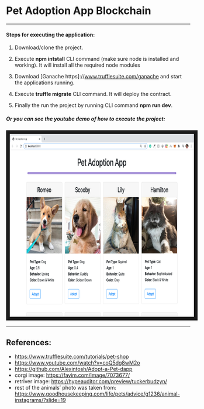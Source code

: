 # Pet Adoption App Blockchain

---

#### Steps for executing the application:

1. Download/clone the project.
2. Execute <b>npm intstall</b> CLI command (make sure node is installed and working). It will install all the required node modules
3. Download [Ganache https]://www.trufflesuite.com/ganache and start the applications running.

4. Execute <b>truffle migrate</b> CLI command. It will deploy the contract.
4. Finally the run the project by running CLI command <b>npm run dev</b>.

##### Or you can see the youtube demo of how to execute the project:

<a href="https://www.youtube.com/watch?v=UY-DFtYRFgM&feature=youtu.be" target="_blank"><img src="ss/thumbnail.png" alt="IMAGE ALT TEXT HERE" width="800" height="500" border="10" /></a>

___

## References:

* https://www.trufflesuite.com/tutorials/pet-shop
* https://www.youtube.com/watch?v=coQ5dg8wM2o
* https://github.com/Alexintosh/Adopt-a-Pet-dapp
* corgi image: https://favim.com/image/7073677/
* retriver image: https://hypeauditor.com/preview/tuckerbudzyn/ 
* rest of the animals’ photo was taken from: https://www.goodhousekeeping.com/life/pets/advice/g1236/animal-instagrams/?slide=19

